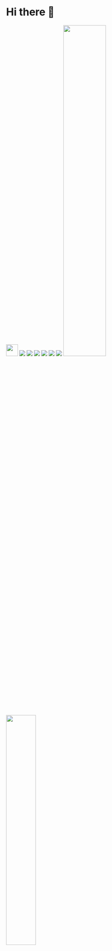# Hi there 👋
<div>
      <img height="32" width="32" src="https://cdn.jsdelivr.net/npm/simple-icons@v15/icons/linux.svg" />
      <img
        src="https://img.shields.io/badge/node.js-%23323330.svg?style=for-the-badge&logo=node.js&logoColor=%23ffffff"
      />
      <img
        src="https://img.shields.io/badge/typescript-%23007ACC.svg?style=for-the-badge&logo=typescript&logoColor=white"
      />
      <img
        src="https://img.shields.io/badge/javascript-%23F7DF1E.svg?style=for-the-badge&logo=javascript&logoColor=black"
      />
      <img
        src="https://img.shields.io/badge/react-%2361DAFB.svg?style=for-the-badge&logo=react&logoColor=black"
      />
      <img
        src="https://img.shields.io/badge/react_native-%2361DAFB.svg?style=for-the-badge&logo=react&logoColor=black"
      />
      <img
        src="https://img.shields.io/badge/mysql-%234479A1.svg?style=for-the-badge&logo=mysql&logoColor=white"
      />
          <img
        width="48%"
        style="max-width: 100%"
        src="https://github-readme-stats.vercel.app/api?username=elioteloi&show_icons=true&theme=tokyonight"
      />
      <img
        width="40%"
        style="max-width: 100%"
        src="https://github-readme-stats.vercel.app/api/top-langs/?username=anuraghazra&layout=compact&theme=tokyonight&exclude_repo=elioteloi,anuraghazra.github.io"
      />
    </div>
    
<!--
**elioteloi/elioteloi** is a ✨ _special_ ✨ repository because its `README.md` (this file) appears on your GitHub profile.

Here are some ideas to get you started:

- 🔭 I’m currently working on ...
- 🌱 I’m currently learning ...
- 👯 I’m looking to collaborate on ...
- 🤔 I’m looking for help with ...
- 💬 Ask me about ...
- 📫 How to reach me: ...
- 😄 Pronouns: ...
- ⚡ Fun fact: ...
-->
